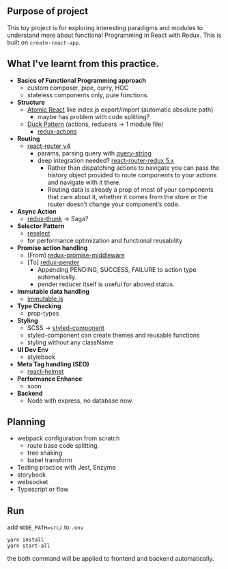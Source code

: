 ## Purpose of project
This toy project is for exploring interesting paradigms and modules to understand more about functional Programming in React with Redux.
This is built on `create-react-app`.

## What I've learnt from this practice.
- **Basics of Functional Programming approach**
  - custom composer, pipe, curry, HOC
  - stateless components only, pure functions.
- **Structure**
  - [Atomic React](https://arc.js.org/) like index.js export/import (automatic absolute path)
    - maybe has problem with code splitting?
  - [Duck Pattern](https://github.com/erikras/ducks-modular-redux) (actions, reducers -> 1 module file)
    - [redux-actions](https://github.com/reduxactions/redux-actions)
- **Routing**
  - [react-router v4](https://reacttraining.com/react-router/web/guides/quick-start)
    - params, parsing query with [query-string](https://github.com/sindresorhus/query-string)
    - deep integration needed? [react-router-redux 5.x ](https://github.com/reacttraining/react-router/tree/master/packages/react-router-redux)
      - Rather than dispatching actions to navigate you can pass the history object provided to route components to your actions and navigate with it there.
      - Routing data is already a prop of most of your components that care about it, whether it comes from the store or the router doesn’t change your component’s code.
- **Async Action**
  - [redux-thunk](https://github.com/gaearon/redux-thunk) -> Saga?
- **Selector Pattern**
  - [reselect](https://github.com/reactjs/reselect)
  - for performance optimization and functional reusability
- **Promise action handling**
  - [From] [redux-promise-middleware](https://github.com/pburtchaell/redux-promise-middleware)
  - [To] [redux-pender](https://github.com/velopert/redux-pender)
    - Appending PENDING, SUCCESS, FAILURE to action type automatically.
    - pender reducer itself is useful for aboved status.
- **Immutable data handling**
  - [immutable.js](https://facebook.github.io/immutable-js/)
- **Type Checking**
  - prop-types
- **Styling**
  - SCSS -> [styled-component](https://www.styled-components.com/)
  - styled-component can create themes and reusable functions
  - styling without any className
- **UI Dev Env**
  - stylebook
- **Meta Tag handling (SEO)**
  - [react-helmet](https://github.com/nfl/react-helmet)
- **Performance Enhance**
  - soon
- **Backend**
  - Node with express, no database now.

## Planning
- webpack configuration from scratch
  - route base code splitting.
  - tree shaking
  - babel transform
- Testing practice with Jest, Enzyme
- storybook
- websocket
- Typescript or flow

## Run
add `NODE_PATH=src/` to `.env`
```
yarn install
yarn start-all
```
the both command will be applied to frontend and backend automatically.
